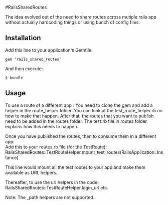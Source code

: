 #RailsSharedRoutes

The idea evolved out of the need to share routes across mutiple rails app without actually hardcoding things or using bunch of config files.

## Installation

Add this line to your application's Gemfile:

    gem 'rails_shared_routes'

And then execute:

    $ bundle

## Usage
To use a route of a different app :
  You need to clone the gem and add a helper in the route_helper folder. You can look at the test_route_helper.rb on how to make that happen.
  After that, the routes that you want to publish need to be added in the routes folder. The test.rb file in routes folder explains how this needs to happen.

Once you have published the routes, then to consume them in a different app:  
Add this to your routes.rb file (for the TestRoute):
RailsSharedRoutes::TestRouteHelper.mount_test_routes(RailsApplication::Instance)

This line would mount all the test routes to your app and make them available as URL helpers.

Thereafter, to use the url helpers in the code: RailsSharedRoutes::TestRouteHelper.login_url etc.

Note: The _path helpers are not supported.

